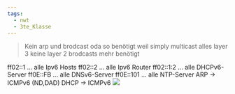 ```yaml
---
tags:
  - nwt
  - 3te_Klasse
---
```

> Kein arp und brodcast oda so benötigt weil simply multicast
> alles layer 3 keine layer 2 brodcasts mehr benötigt
 
ff02::1 ... alle Ipv6 Hosts
ff02::2 ... alle Ipv6 Router
ff02::1:2 ... alle DHCPv6-Server
ff0E::FB ... alle DNSv6-Server
ff0E::101 ... alle NTP-Server
ARP → ICMPv6 (ND,DAD)
DHCP → ICMPv6
![](IPv6%20Multicast%2031-01-2025-36.excalidraw.svg)